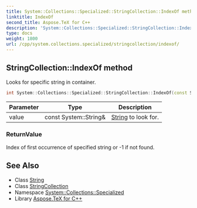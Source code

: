 ```yaml
---
title: System::Collections::Specialized::StringCollection::IndexOf method
linktitle: IndexOf
second_title: Aspose.TeX for C++
description: 'System::Collections::Specialized::StringCollection::IndexOf method. Looks for specific string in container in C++.'
type: docs
weight: 1800
url: /cpp/system.collections.specialized/stringcollection/indexof/
---
```

## StringCollection::IndexOf method


Looks for specific string in container.

```cpp
int System::Collections::Specialized::StringCollection::IndexOf(const System::String &value) const
```


| Parameter | Type | Description |
| --- | --- | --- |
| value | const System::String\& | [String](../../../system/string/) to look for. |

### ReturnValue

Index of first occurrence of specified string or -1 if not found.

## See Also

* Class [String](../../../system/string/)
* Class [StringCollection](../)
* Namespace [System::Collections::Specialized](../../)
* Library [Aspose.TeX for C++](../../../)
